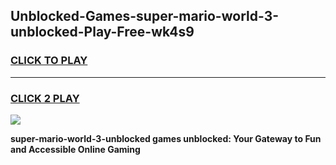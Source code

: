 
## Unblocked-Games-super-mario-world-3-unblocked-Play-Free-wk4s9
<h3>
<a href="https://premium76.site?title=super-mario-world-3-unblocked&ref=21A">CLICK TO PLAY</a></h3>
<hr>

<h3>
<a href="https://premium76.site?title=super-mario-world-3-unblocked&ref=21A">CLICK 2 PLAY</a>
  
</h3>

<a href="https://premium76.site?title=super-mario-world-3-unblocked&ref=21A"><img src="https://clearcache.store/games.png"></a>


**super-mario-world-3-unblocked games unblocked: Your Gateway to Fun and Accessible Online Gaming**
